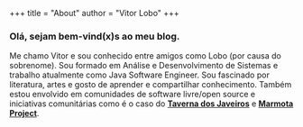 +++
title = "About"
author = "Vitor Lobo"
+++

### Olá, sejam bem-vind(x)s ao meu blog.

Me chamo Vitor e sou conhecido entre amigos como Lobo (por causa do sobrenome). Sou formado em Análise e Desenvolvimento de Sistemas e trabalho atualmente como Java Software Engineer. Sou fascinado por literatura, artes e gosto de aprender e compartilhar conhecimento. Também estou envolvido em comunidades de software livre/open source e iniciativas comunitárias como é o caso do **[Taverna dos Javeiros](https://youtube.com/playlist?list=PL18Eo0t4Gk5XRjRBG3YY8Hqm4tk1vVDMP)** e **[Marmota Project](https://marmotaproject.github.io)**.


